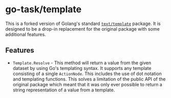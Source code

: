 # go-task/template

This is a forked version of Golang's standard
[`text/template`](https://pkg.go.dev/text/template) package. It is designed to
be a drop-in replacement for the original package with some additional features.

## Features

- `Template.Resolve` - This method will return a value from the given dataset by
  using Go's templating syntax. It supports any template consisting of a single
  `ActionNode`. This includes the use of dot notation and templating functions.
  This solves a limitation of the public API of the original package which meant
  that it was only ever possible to return a string representation of a value
  from a template.
